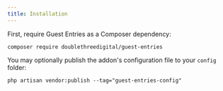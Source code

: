 ```yaml
---
title: Installation
---
```


First, require Guest Entries as a Composer dependency:

```
composer require doublethreedigital/guest-entries
```

You may optionally publish the addon's configuration file to your `config` folder:

```
php artisan vendor:publish --tag="guest-entries-config"
```

